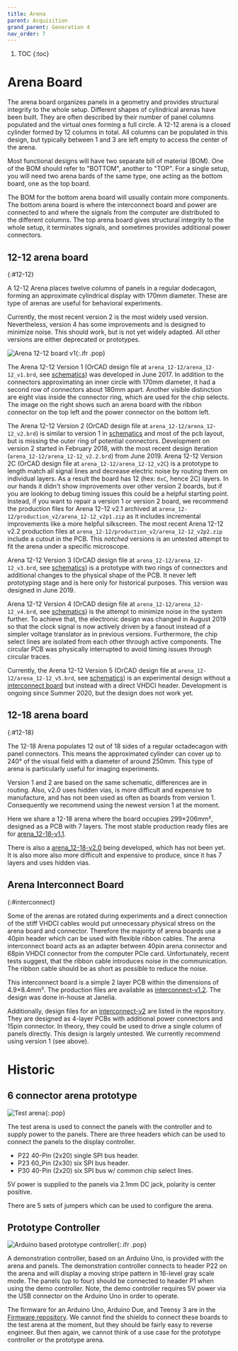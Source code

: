 ```yaml
---
title: Arena
parent: Acquisition
grand_parent: Generation 4
nav_order: 7
---
```


1. TOC
{:toc}

# Arena Board

The arena board organizes panels in a geometry and provides structural integrity to the whole setup. Different shapes of cylindrical arenas have been built. They are often described by their number of panel columns populated and the virtual ones forming a full circle. A 12-12 arena is a closed cylinder formed by 12 columns in total. All columns can be populated in this design, but typically between 1 and 3 are left empty to access the center of the arena.

Most functional designs will have two separate bill of material (BOM). One of the BOM should refer to "BOTTOM", another to "TOP". For a single setup, you will need two arena bards of the same type, one acting as the bottom board, one as the top board.

The BOM for the bottom arena board will usually contain more components. The bottom arena board is where the interconnect board and power are connected to and where the signals from the computer are distributed to the different columns. The top arena board gives structural integrity to the whole setup, it terminates signals, and sometimes provides additional power connectors.

## 12-12 arena board
{:#12-12}

A 12-12 Arena places twelve columns of panels in a regular dodecagon, forming an approximate cylindrical display with 170mm diameter. These are type of arenas are useful for behavioral experiments.

Currently, the most recent version 2 is the most widely used version. Nevertheless, version 4 has some improvements and is designed to minimize noise. This should work, but is not yet widely adapted. All other versions are either deprecated or prototypes.

![Arena 12-12 board v1](assets/arena_12-12_front_photo.jpg){:.ifr .pop}

The Arena 12-12 Version 1 (OrCAD design file at `arena_12-12/arena_12-12_v1.brd`, see [schematics](assets/arena_12-12_v1_schematic.pdf)) was developed in June 2017. In addition to the connectors approximating an inner circle with 170mm diameter, it had a second row of connectors about 180mm apart. Another visible distinction are eight vias inside the connector ring, which are used for the chip selects. The image on the right shows such an arena board with the ribbon connector on the top left and the power connector on the bottom left.

The Arena 12-12 Version 2 (OrCAD design file at `arena_12-12/arena_12-12_v2.brd`) is similar to version 1 in [schematics](assets/arena_12-12_v1_schematic.pdf) and most of the pcb layout, but is missing the outer ring of potential connectors. Development on version 2 started in February 2018, with the most recent design iteration (`arena_12-12/arena_12-12_v2.2.brd`) from June 2019. Arena 12-12 Version 2C (OrCAD design file at `arena_12-12/arena_12-12_v2C`) is a prototype to length match all signal lines and decrease electric noise by routing them on individual layers. As a result the board has 12 (hex: `0xC`, hence 2C) layers. In our hands it didn't show improvements over other version 2 boards, but if you are looking to debug timing issues this could be a helpful starting point. Instead, if you want to repair a version 1 or version 2 board, we recommend the production files for Arena 12-12 v2.1 archived at `arena_12-12/production_v2/arena_12-12_v2p1.zip` as it includes incremental improvements like a more helpful silkscreen. The most recent Arena 12-12 v2.2 production files at `arena_12-12/production_v2/arena_12-12_v2p2.zip` include a cutout in the PCB. This _notched_ versions is an untested attempt to fit the arena under a specific microscope.

Arena 12-12 Version 3 (OrCAD design file at `arena_12-12/arena_12-12_v3.brd`, see [schematics](assets/arena_12-12_v3_schematic.pdf)) is a prototype with two rings of connectors and additional changes to the physical shape of the PCB. It never left prototyping stage and is here only for historical purposes. This version was designed in June 2019.

Arena 12-12 Version 4 (OrCAD design file at `arena_12-12/arena_12-12_v4.brd`, see [schematics](assets/arena_12-12_v4_schematic.pdf)) is the attempt to minimize noise in the system further. To achieve that, the electronic design was changed in August 2019 so that the clock signal is now actively driven by a fanout instead of a simpler voltage translator as in previous versions. Furthermore, the chip select lines are isolated from each other through active components. The circular PCB was physically interrupted to avoid timing issues through circular traces.

Currently, the Arena 12-12 Version 5 (OrCAD design file at `arena_12-12/arena_12-12_v5.brd`, see [schematics](assets/arena_12-12_v5_schematic.pdf)) is an experimental design without a [interconnect board](#interconnect) but instead with a direct VHDCI header. Development is ongoing since Summer 2020, but the design does not work yet.

## 12-18 arena board
{:#12-18}

The 12-18 Arena populates 12 out of 18 sides of a regular octadecagon with panel connectors. This means the approximated cylinder can cover up to 240° of the visual field with a diameter of around 250mm. This type of arena is particularly useful for imaging experiments.

Version 1 and 2 are based on the same schematic, differences are in routing. Also, v2.0 uses hidden vias, is more difficult and expensive to manufacture, and has not been used as often as boards from version 1. Consequently we recommend using the newest version 1 at the moment.

Here we share a 12-18 arena where the board occupies 299×206mm², designed as a PCB with 7 layers. The most stable production ready files are for [arena_12-18-v1.1](https://github.com/floesche/Arena-G4-Hardware/tree/master/arena_12-18/production_v1p1).

There is also a [arena_12-18-v2.0](https://github.com/floesche/Arena-G4-Hardware/tree/master/arena_12-18/production_v2p0) being developed, which has not been yet. It is also more also more difficult and expensive to produce, since it has 7 layers and uses hidden vias.

## Arena Interconnect Board
{:#interconnect}

Some of the arenas are rotated during experiments and a direct connection of the stiff VHDCI cables would put unnecessary physical stress on the arena board and connector. Therefore the majority of arena boards use a 40pin header which can be used with flexible ribbon cables. The arena interconnect board acts as an adapter between 40pin arena connector and 68pin VHDCI connector from the computer PCIe card. Unfortunately, recent tests suggest, that the ribbon cable introduces noise in the communication. The ribbon cable should be as short as possible to reduce the noise.

This interconnect board is a simple 2 layer PCB within the dimensions of 4.9×8.4mm². The production files are available as [interconnect-v1.2](https://github.com/floesche/Arena-G4-Hardware/tree/master/interconnect/production_v1). The design was done in-house at Janelia.

Additionally, design files for an [interconnect-v2](https://github.com/floesche/Arena-G4-Hardware/tree/master/interconnect/production_v2) are listed in the repository. They are designed as 4-layer PCBs with additional power connectors and 15pin connector. In theory, they could be used to drive a single column of panels directly. This design is largely untested. We currently recommend using version 1 (see above).

# Historic

## 6 connector arena prototype

![Test arena](assets/arena_prototype_front_photo.jpg){:.pop}

The test arena is used to connect the panels with the controller and to supply power to the panels. There are three headers which can be used to connect the panels to the display controller.

- P22 40-Pin (2x20) single SPI bus header.
- P23 60_Pin (2x30) six SPI bus header.
- P30 40-Pin (2x20) six SPI bus w/ common chip select lines.

5V power is supplied to the panels via 2.1mm DC jack, polarity is center positive.

There are 5 sets of jumpers which can be used to configure the arena.

## Prototype Controller

![Arduino based prototype controller](assets/arena_1-1_photo.jpg){:.ifr .pop}

A demonstration controller, based on an Arduino Uno, is provided with the arena and panels. The demonstration controller connects to header P22 on the arena and will display a moving stripe pattern in 16-level gray scale mode.  The panels (up to four) should be connected to header P1 when using the demo controller. Note, the demo controller requires 5V power via the USB connector on the Arduino Uno in order to operate.

The firmware for an Arduino Uno, Arduino Due, and Teensy 3 are in the [Firmware repository]({{site.baseurl}}Generation%204/Firmware/docs/). We cannot find the shields to connect these boards to the test arena at the moment, but they should be fairly easy to reverse engineer. But then again, we cannot think of a use case for the prototype controller or the prototype arena.
